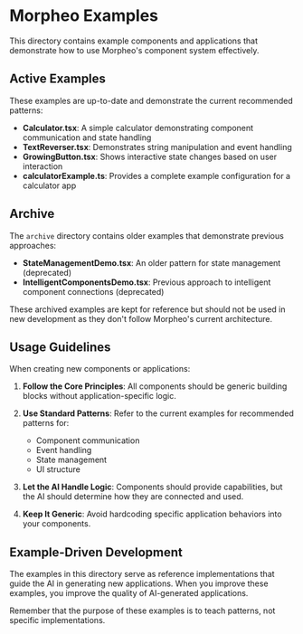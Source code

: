 # Morpheo Examples

This directory contains example components and applications that demonstrate how to use Morpheo's component system effectively.

## Active Examples

These examples are up-to-date and demonstrate the current recommended patterns:

- **Calculator.tsx**: A simple calculator demonstrating component communication and state handling
- **TextReverser.tsx**: Demonstrates string manipulation and event handling
- **GrowingButton.tsx**: Shows interactive state changes based on user interaction
- **calculatorExample.ts**: Provides a complete example configuration for a calculator app

## Archive

The `archive` directory contains older examples that demonstrate previous approaches:

- **StateManagementDemo.tsx**: An older pattern for state management (deprecated)
- **IntelligentComponentsDemo.tsx**: Previous approach to intelligent component connections (deprecated)

These archived examples are kept for reference but should not be used in new development as they don't follow Morpheo's current architecture.

## Usage Guidelines

When creating new components or applications:

1. **Follow the Core Principles**: All components should be generic building blocks without application-specific logic.

2. **Use Standard Patterns**: Refer to the current examples for recommended patterns for:
   - Component communication
   - Event handling
   - State management
   - UI structure

3. **Let the AI Handle Logic**: Components should provide capabilities, but the AI should determine how they are connected and used.

4. **Keep It Generic**: Avoid hardcoding specific application behaviors into your components.

## Example-Driven Development

The examples in this directory serve as reference implementations that guide the AI in generating new applications. When you improve these examples, you improve the quality of AI-generated applications.

Remember that the purpose of these examples is to teach patterns, not specific implementations. 